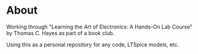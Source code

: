 # About

Working through "Learning the Art of Electronics: A Hands-On Lab Course" by Thomas C. Hayes as part of a book club.

Using this as a personal repository for any code, LTSpice models, etc.
